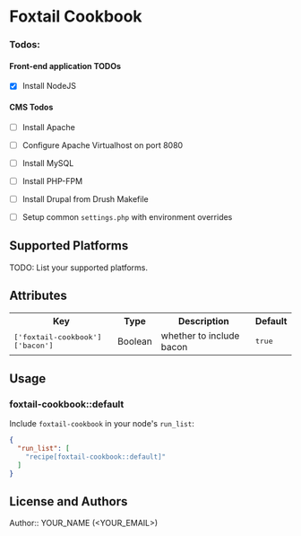 # Foxtail Cookbook
### Todos:
#### Front-end application TODOs
- [x] Install NodeJS

#### CMS Todos
- [ ] Install Apache
- [ ] Configure Apache Virtualhost on port 8080
- [ ] Install MySQL
- [ ] Install PHP-FPM
- [ ] Install Drupal from Drush Makefile
- [ ] Setup common `settings.php` with environment overrides



## Supported Platforms

TODO: List your supported platforms.

## Attributes

<table>
  <tr>
    <th>Key</th>
    <th>Type</th>
    <th>Description</th>
    <th>Default</th>
  </tr>
  <tr>
    <td><tt>['foxtail-cookbook']['bacon']</tt></td>
    <td>Boolean</td>
    <td>whether to include bacon</td>
    <td><tt>true</tt></td>
  </tr>
</table>

## Usage

### foxtail-cookbook::default

Include `foxtail-cookbook` in your node's `run_list`:

```json
{
  "run_list": [
    "recipe[foxtail-cookbook::default]"
  ]
}
```

## License and Authors

Author:: YOUR_NAME (<YOUR_EMAIL>)
